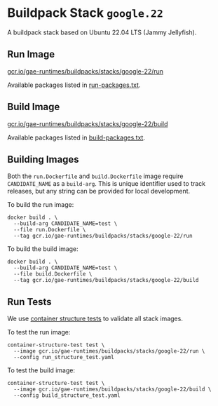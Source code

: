 # Buildpack Stack `google.22`

A buildpack stack based on Ubuntu 22.04 LTS (Jammy Jellyfish).

## Run Image

[gcr.io/gae-runtimes/buildpacks/stacks/google-22/run](https://gcr.io/gae-runtimes/buildpacks/stacks/google-22/run)

Available packages listed in [run-packages.txt](./run-packages.txt).

## Build Image

[gcr.io/gae-runtimes/buildpacks/stacks/google-22/build](https://gcr.io/gae-runtimes/buildpacks/stacks/google-22/build)

Available packages listed in [build-packages.txt](./build-packages.txt).

## Building Images

Both the `run.Dockerfile` and `build.Dockerfile` image require `CANDIDATE_NAME`
as a `build-arg`. This is unique identifier used to track releases, but any
string can be provided for local development.

To build the run image:

```
docker build . \
  --build-arg CANDIDATE_NAME=test \
  --file run.Dockerfile \
  --tag gcr.io/gae-runtimes/buildpacks/stacks/google-22/run
```

To build the build image:

```
docker build . \
  --build-arg CANDIDATE_NAME=test \
  --file build.Dockerfile \
  --tag gcr.io/gae-runtimes/buildpacks/stacks/google-22/build
```

## Run Tests

We use [container structure tests](https://github.com/GoogleContainerTools/container-structure-test)
to validate all stack images.

To test the run image:

```
container-structure-test test \
  --image gcr.io/gae-runtimes/buildpacks/stacks/google-22/run \
  --config run_structure_test.yaml
```

To test the build image:

```
container-structure-test test \
  --image gcr.io/gae-runtimes/buildpacks/stacks/google-22/build \
  --config build_structure_test.yaml
```